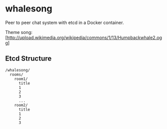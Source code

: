 # whalesong

Peer to peer chat system with etcd in a Docker container.

Theme song: [http://upload.wikimedia.org/wikipedia/commons/1/13/Humpbackwhale2.ogg]

## Etcd Structure

```
/whalesong/
  rooms/
    room1/
      title
      1
      2
      3
      ...
    room2/
      title
      1
      2
      3
```
